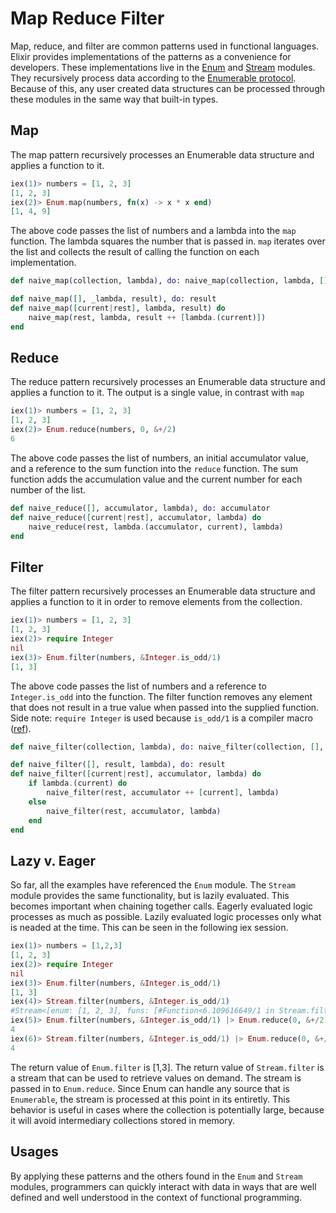 # Map Reduce Filter
Map, reduce, and filter are common patterns used in functional languages. Elixir provides implementations of the patterns as a convenience for developers. These implementations live in the [Enum](http://elixir-lang.org/docs/v1.2/elixir/Enum.html) and [Stream](http://elixir-lang.org/docs/stable/elixir/Stream.html) modules. They recursively process data according to the [Enumerable protocol](http://elixir-lang.org/docs/v1.2/elixir/Enumerable.html). Because of this, any user created data structures can be processed through these modules in the same way that built-in types.

## Map
The map pattern recursively processes an Enumerable data structure and applies a function to it.

```elixir
iex(1)> numbers = [1, 2, 3]
[1, 2, 3]
iex(2)> Enum.map(numbers, fn(x) -> x * x end)
[1, 4, 9]
```

The above code passes the list of numbers and a lambda into the `map` function. The lambda squares the number that is passed in. `map` iterates over the list and collects the result of calling the function on each implementation.

```elixir
def naive_map(collection, lambda), do: naive_map(collection, lambda, [])

def naive_map([], _lambda, result), do: result
def naive_map([current|rest], lambda, result) do
    naive_map(rest, lambda, result ++ [lambda.(current)])
end

```

## Reduce
The reduce pattern recursively processes an Enumerable data structure and applies a function to it. The output is a single value, in contrast with `map`

```elixir
iex(1)> numbers = [1, 2, 3]
[1, 2, 3]
iex(2)> Enum.reduce(numbers, 0, &+/2)
6
```

The above code passes the list of numbers, an initial accumulator value, and a reference to the sum function into the `reduce` function. The sum function adds the accumulation value and the current number for each number of the list.

```elixir
def naive_reduce([], accumulator, lambda), do: accumulator
def naive_reduce([current|rest], accumulator, lambda) do
    naive_reduce(rest, lambda.(accumulator, current), lambda)
end
```

## Filter
The filter pattern recursively processes an Enumerable data structure and applies a function to it in order to remove elements from the collection.

```elixir
iex(1)> numbers = [1, 2, 3]
[1, 2, 3]
iex(2)> require Integer
nil
iex(3)> Enum.filter(numbers, &Integer.is_odd/1)
[1, 3]
```

The above code passes the list of numbers and a reference to `Integer.is_odd` into the function. The filter function removes any element that does not result in a true value when passed into the supplied function. Side note: `require Integer` is used because `is_odd/1` is a compiler macro ([ref](http://elixir-lang.org/getting-started/alias-require-and-import.html#require)).

```elixir
def naive_filter(collection, lambda), do: naive_filter(collection, [], lambda)

def naive_filter([], result, lambda), do: result
def naive_filter([current|rest], accumulator, lambda) do
    if lambda.(current) do
        naive_filter(rest, accumulator ++ [current], lambda)
    else
        naive_filter(rest, accumulator, lambda)
    end
end
```

## Lazy v. Eager
So far, all the examples have referenced the `Enum` module. The `Stream` module provides the same functionality, but is lazily evaluated. This becomes important when chaining together calls. Eagerly evaluated logic processes as much as possible. Lazily evaluated logic processes only what is neaded at the time. This can be seen in the following iex session.

```elixir
iex(1)> numbers = [1,2,3]
[1, 2, 3]
iex(2)> require Integer
nil
iex(3)> Enum.filter(numbers, &Integer.is_odd/1)
[1, 3]
iex(4)> Stream.filter(numbers, &Integer.is_odd/1)
#Stream<[enum: [1, 2, 3], funs: [#Function<6.109616649/1 in Stream.filter/2>]]>
iex(5)> Enum.filter(numbers, &Integer.is_odd/1) |> Enum.reduce(0, &+/2)
4
iex(6)> Stream.filter(numbers, &Integer.is_odd/1) |> Enum.reduce(0, &+/2)
4
```

The return value of `Enum.filter` is [1,3]. The return value of `Stream.filter` is a stream that can be used to retrieve values on demand. The stream is passed in to `Enum.reduce`. Since Enum can handle any source that is `Enumerable`, the stream is processed at this point in its entiretly. This behavior is useful in cases where the collection is potentially large, because it will avoid intermediary collections stored in memory.

## Usages
By applying these patterns and the others found in the `Enum` and `Stream` modules, programmers can quickly interact with data in ways that are well defined and well understood in the context of functional programming.